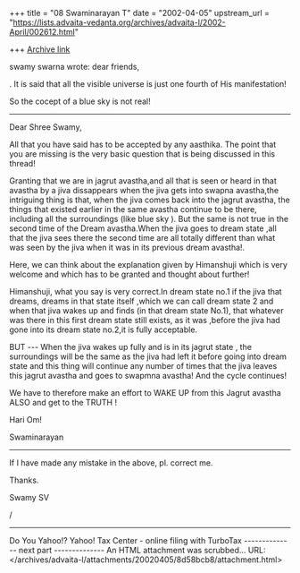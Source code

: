+++
title = "08 Swaminarayan T"
date = "2002-04-05"
upstream_url = "https://lists.advaita-vedanta.org/archives/advaita-l/2002-April/002612.html"

+++
[Archive link](https://lists.advaita-vedanta.org/archives/advaita-l/2002-April/002612.html)



  swamy swarna <swamyswarna at YAHOO.COM> wrote:
dear friends,

. It is said
that all the visible universe is just one fourth of
His manifestation!

So
the cocept of a blue sky is not real!

---------------------------------

Dear Shree Swamy,

All that you have said has to be accepted by any aasthika. The point that you are missing is the very basic question that is being discussed in this thread!

Granting that we are in jagrut avastha,and all that is seen or heard in that avastha by a jiva  dissappears when the jiva gets into  swapna avastha,the intriguing thing is that, when the jiva comes back into the jagrut avastha, the things that existed earlier in the same avastha continue to be there, including all the surroundings  (like blue sky ). But the same is not true in the second time of the Dream avastha.When the jiva goes to dream state ,all that the jiva sees there the second time are all totally different than what was seen by the jiva when it was in  its previous dream avastha!.

Here, we can think about the explanation given by Himanshuji which is very welcome and which has to be granted and thought about further!

Himanshuji, what you say is very correct.In dream state no.1 if the jiva that dreams, dreams in that state itself ,which we can call dream state 2 and when that jiva wakes up and finds (in that  dream state No.1), that whatever  was there in this first dream state still exists, as it was ,before the jiva had gone into its dream state no.2,it is fully acceptable.

   BUT --- When the jiva wakes up fully and is in its jagrut state , the surroundings will be the  same as the jiva had left it before going into dream state and this thing will continue any number of times that the jiva leaves this jagrut avastha and goes to  swapmna avastha!    And the cycle continues!

We have to therefore make an effort to WAKE UP from this Jagrut avastha ALSO and get to the TRUTH !

Hari Om!

Swaminarayan

-------------------------------------------------------------

If I have made any mistake in the above, pl. correct me.

Thanks.

Swamy SV


/



---------------------------------
Do You Yahoo!?
Yahoo! Tax Center - online filing with TurboTax
-------------- next part --------------
An HTML attachment was scrubbed...
URL: </archives/advaita-l/attachments/20020405/8d58bcb8/attachment.html>
